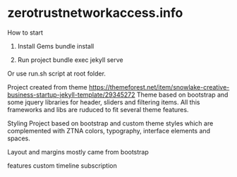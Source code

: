 # zerotrustnetworkaccess.info

How to start

1. Install Gems
   bundle install

2. Run project
   bundle exec jekyll serve

Or use run.sh script at root folder.

Project created from theme https://themeforest.net/item/snowlake-creative-business-startup-jekyll-template/29345272
Theme based on bootstrap and some jquery libraries for header, sliders and filtering items. All this frameworks and libs are ruduced to fit several theme features.

Styling
Project based on bootstrap and custom theme styles which are complemented with ZTNA colors, typography, interface elements and spaces.

Layout and margins mostly came from bootstrap

features
custom timeline
subscription
